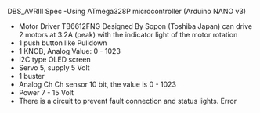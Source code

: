 DBS_AVRIII 
Spec
-Using ATmega328P microcontroller (Arduino NANO v3)
- Motor Driver TB6612FNG Designed By Sopon (Toshiba Japan) can drive 2 motors at 3.2A (peak) with the indicator light of the motor rotation
- 1 push button like Pulldown
- 1 KNOB, Analog Value: 0 - 1023
- I2C type OLED screen
- Servo 5, supply 5 Volt
- 1 buster
- Analog Ch Ch sensor 10 bit, the value is 0 - 1023
- Power 7 - 15 Volt
- There is a circuit to prevent fault connection and status lights. Error
